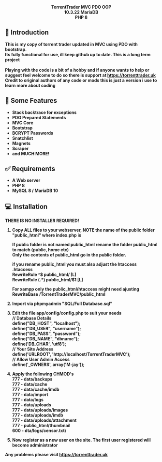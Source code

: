 <p align="center">
<b>TorrentTrader MVC PDO OOP</b><br>
<b>10.3.22 MariaDB</b><b><br>
<b>PHP 8</b><b>
</p>

## <a name="introduction"></a> :page_facing_up: Introduction

This is my copy of torrent trader updated in MVC using PDO with bootstrap. <br>
Its fully functional for use, ill keep github up to date. This is a long term project <br><br>
Playing with the code is a bit of a hobby and if anyone wants to help or suggest feel welcome to do so there is support at https://torrenttrader.uk<br>
Credit to original authors of any code or mods this is just a version i use to learn more about coding 

## <a name="features"></a> 💎 Some Features

  - Stack backtrace for exceptions
  - PDO Prepared Statements
  - MVC Core
  - Bootstrap
  - BCRYPT Passwords
  - Snatchlist
  - Magnets
  - Scraper
  - and MUCH MORE!

## <a name="requirements"></a> :white_check_mark: Requirements

- A Web server
- PHP 8
- MySQL 8 / MariaDB 10

## <a name="installation"></a> :computer: Installation

THERE IS NO INSTALLER REQUIRED!

1) Copy ALL files to your webserver, NOTE the name of the public folder "public_html" where index.php is<br>

   If public folder is not named public_html rename the folder public_html to match (public, home etc)\
   Only the contents of public_html go in the public folder.
   
   if you rename public_html you must also adjust the htaccess\
   .htaccess\
   RewriteRule ^$ public_html/ [L]\
   RewriteRule (.*) public_html/$1 [L]

   For xampp only the public_html/htaccess might need ajusting<br>
   RewriteBase /TorrentTraderMVC/public_html

2) Import via phpmyadmin "SQL/Full Database.sql"

3) Edit the file app/config/config.php to suit your needs\
   // Database Details\
   define("DB_HOST", "localhost");\
   define("DB_USER", "username");\
   define("DB_PASS", "password");\
   define("DB_NAME", "dbname");\
   define('DB_CHAR', 'utf8');\
   // Your Site Address\
   define('URLROOT', 'http://localhost/TorrentTraderMVC');\
   // Allow User Admin Access\
   define('_OWNERS', array('M-jay'));

4) Apply the following CHMOD's\
   777 - data/backups\
   777 - data/cache\
   777 - data/cache/imdb\
   777 - data/import\
   777 - data/logs\
   777 - data/uploads\
   777 - data/uploads/images\
   777 - data/uploads/imdb\
   777 - data/uploads/attachment\
   777 - public_html/thumbnail\
   600 - dta/logs/censor.txt\

5) Now register as a new user on the site.  The first user registered will become administrator

Any problems please visit https://torrenttrader.uk
